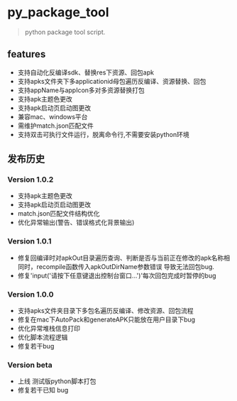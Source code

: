 # py_package_tool
> python package tool script.


## features

* 支持自动化反编译sdk、替换res下资源、回包apk
* 支持apks文件夹下多applicationid母包遍历反编译、资源替换、回包
* 支持appName与appIcon多对多资源替换打包
* 支持apk主题色更改
* 支持apk启动页启动图更改
* 兼容mac、windows平台
* 需维护match.json匹配文件
* 支持双击可执行文件运行，脱离命令行,不需要安装python环境


## 发布历史


### Version 1.0.2
* 支持apk主题色更改
* 支持apk启动页启动图更改
* match.json匹配文件结构优化
* 优化异常输出(警告、错误格式化背景输出)



### Version 1.0.1
* 修复回编译时对apkOut目录遍历查询、判断是否与当前正在修改的apk名称相同时，recompile函数传入apkOutDirName参数错误
  导致无法回包bug.
* 修复'input('请按下任意键退出控制台窗口...')'每次回包完成时暂停的bug


### Version 1.0.0
* 支持apks文件夹目录下多包名遍历反编译、修改资源、回包流程
* 修复在mac下AutoPack和generateAPK只能放在用户目录下bug
* 优化异常堆栈信息打印
* 优化脚本流程逻辑
* 修复若干bug



### Version beta
- 上线 测试版python脚本打包
- 修复若干已知 bug
